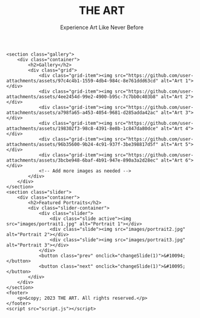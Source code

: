 <!DOCTYPE html>
<html lang="en">
<head>
<meta charset="UTF-8">
<meta name="viewport" content="width=device-width, initial-scale=1.0">
<title>THE ART Blog</title>
<link rel="stylesheet" href="styles.css">
</head>
<body>
    <header>
        <div class="container">
            <h1 class="rainbow-text">THE ART</h1>
            <p class="tagline">Experience Art Like Never Before</p>
        </div>
    </header>

    <section class="gallery">
        <div class="container">
            <h2>Gallery</h2>
            <div class="grid">
                <div class="grid-item"><img src="https://github.com/user-attachments/assets/97c4c4b1-1559-4db4-984c-8e761ddd63cd" alt="Art 1"></div>
                <div class="grid-item"><img src="https://github.com/user-attachments/assets/4ee2454d-99e2-4900-b95c-7c7bb0c403b8" alt="Art 2"></div>
                <div class="grid-item"><img src="https://github.com/user-attachments/assets/a798fa65-a453-4054-9681-d285adda42ac" alt="Art 3"></div>
                <div class="grid-item"><img src="https://github.com/user-attachments/assets/198302f3-98c8-4391-8e8b-1c847da80dce" alt="Art 4"></div>
                <div class="grid-item"><img src="https://github.com/user-attachments/assets/96b35600-9b24-4c91-937f-3be398817d5f" alt="Art 5"></div>
                <div class="grid-item"><img src="https://github.com/user-attachments/assets/3bcbe948-6baf-4b91-947e-890a3a2d28ec" alt="Art 6"></div>
                <!-- Add more images as needed -->
            </div>
        </div>
    </section>
    <section class="slider">
        <div class="container">
            <h2>Featured Portraits</h2>
            <div class="slider-container">
                <div class="slider">
                    <div class="slide active"><img src="images/portrait1.jpg" alt="Portrait 1"></div>
                    <div class="slide"><img src="images/portrait2.jpg" alt="Portrait 2"></div>
                    <div class="slide"><img src="images/portrait3.jpg" alt="Portrait 3"></div>
                </div>
                <button class="prev" onclick="changeSlide(1)">&#10094;</button>
                <button class="next" onclick="changeSlide(1)">&#10095;</button>
            </div>
        </div>
    </section>
    <footer>
        <p>&copy; 2023 THE ART. All rights reserved.</p>
    </footer>
    <script src="script.js"></script>
</body>
</html>
